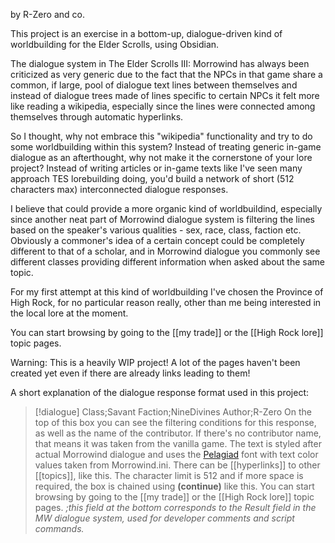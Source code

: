 by R-Zero and co.

This project is an exercise in a bottom-up, dialogue-driven kind of worldbuilding for the Elder Scrolls, using Obsidian.

The dialogue system in The Elder Scrolls III: Morrowind has always been criticized as very generic due to the fact that the NPCs in that game share a common, if large, pool of dialogue text lines between themselves and instead of dialogue trees made of lines specific to certain NPCs it felt more like reading a wikipedia, especially since the lines were connected among themselves through automatic hyperlinks.

So I thought, why not embrace this "wikipedia" functionality and try to do some worldbuilding within this system? Instead of treating generic in-game dialogue as an afterthought, why not make it the cornerstone of your lore project? Instead of writing articles or in-game texts like I've seen many approach TES lorebuilding doing, you'd build a network of short (512 characters max) interconnected dialogue responses.

I believe that could provide a more organic kind of worldbuildind, especially since another neat part of Morrowind dialogue system is filtering the lines based on the speaker's various qualities - sex, race, class, faction etc. Obviously a commoner's idea of a certain concept could be completely different to that of a scholar, and in Morrowind dialogue you commonly see different classes providing different information when asked about the same topic.

For my first attempt at this kind of worldbuilding I've chosen the Province of High Rock, for no particular reason really, other than me being interested in the local lore at the moment.

You can start browsing by going to the [[my trade]] or the [[High Rock lore]] topic pages.

Warning: This is a heavily WIP project! A lot of the pages haven't been created yet even if there are already links leading to them!

A short explanation of the dialogue response format used in this project:

>[!dialogue] Class;Savant Faction;NineDivines Author;R-Zero
> On the top of this box you can see the filtering conditions for this response, as well as the name of the contributor. If there's no contributor name, that means it was taken from the vanilla game. The text is styled after actual Morrowind dialogue and uses the [Pelagiad](https://isaskar.github.io/Pelagiad/) font with text color values taken from Morrowind.ini. There can be [[hyperlinks]] to other [[topics]], like this. The character limit is 512 and if more space is required, the box is chained using
>**(continue)**
>like this.
>You can start browsing by going to the [[my trade]] or the [[High Rock lore]] topic pages.
>*;this field at the bottom corresponds to the Result field in the MW dialogue system, used for developer comments and script commands.*